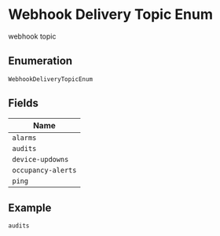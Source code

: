 
# Webhook Delivery Topic Enum

webhook topic

## Enumeration

`WebhookDeliveryTopicEnum`

## Fields

| Name |
|  --- |
| `alarms` |
| `audits` |
| `device-updowns` |
| `occupancy-alerts` |
| `ping` |

## Example

```
audits
```

